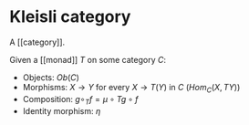 # Kleisli category

A [[category]].

Given a [[monad]] $T$ on some category $C$:

- Objects: $Ob(C)$
- Morphisms: $X \to Y$ for every $X \to T(Y)$ in $C$ ($Hom_C(X,TY)$)
- Composition: $g \circ_T f = \mu \circ Tg \circ f$
- Identity morphism: $\eta$
